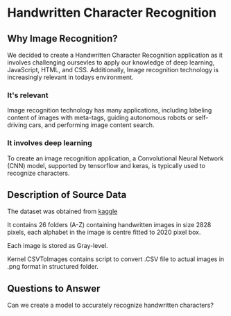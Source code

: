 # Handwritten Character Recognition

## Why Image Recognition?

We decided to create a Handwritten Character Recognition application as it involves challenging oursevles to apply our knowledge of deep learning, JavaScript, HTML, and CSS. Additionally, Image recognition technology is increasingly relevant in todays environment.

### It's relevant

Image recognition technology has many applications, including labeling content of images with meta-tags, guiding autonomous robots or self-driving cars, and performing image content search.

### It involves deep learning

To create an image recognition application, a Convolutional Neural Network (CNN) model, supported by tensorflow and keras, is typically used to recognize characters.

## Description of Source Data

The dataset was obtained from [kaggle](https://www.kaggle.com/datasets/sachinpatel21/az-handwritten-alphabets-in-csv-format?resource=download)

It contains 26 folders (A-Z) containing handwritten images in size 2828 pixels, each alphabet in the image is centre fitted to 2020 pixel box.

Each image is stored as Gray-level.

Kernel CSVToImages contains script to convert .CSV file to actual images in .png format in structured folder.

## Questions to Answer

Can we create a model to accurately recognize handwritten characters?
